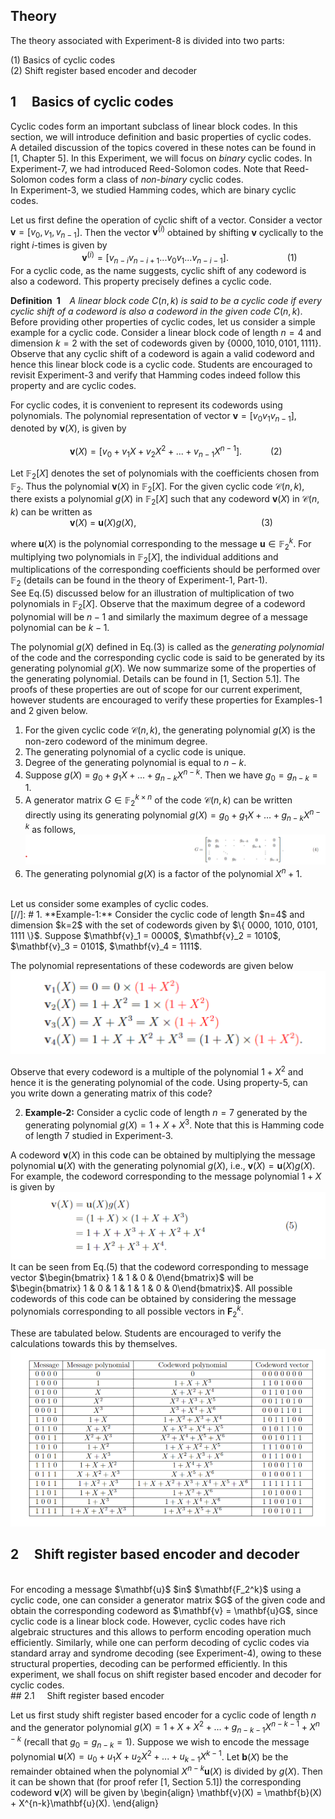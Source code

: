 ## Theory

The theory associated with Experiment-8 is divided into two parts:

(1) Basics of cyclic codes <br/>
(2) Shift register based encoder and decoder

## 1 &nbsp; &nbsp; Basics of cyclic codes

Cyclic codes form an important subclass of linear block codes. In this section, we will introduce definition and basic properties of cyclic codes. <br/> A detailed discussion of the topics covered in these notes can be found in [1, Chapter 5]. In this Experiment, we will focus on _binary_ cyclic codes. In Experiment-7, we had introduced Reed-Solomon codes. Note that Reed-Solomon codes form a class of _non-binary_ cyclic codes. <br/> In Experiment-3, we studied Hamming codes, which are binary cyclic codes.   

Let us first define the operation of cyclic shift of a vector. Consider a vector $\mathbf{v} = [v_0,   v_1, v_{n-1}]$. 
Then the vector $\mathbf{v}^{(i)}$ obtained by shifting $\mathbf{v}$ cyclically to the right $i$-times is given by <br/>
&nbsp; &nbsp; &nbsp; &nbsp; &nbsp; &nbsp; &nbsp; &nbsp; &nbsp; &nbsp;  &nbsp; &nbsp; &nbsp;&nbsp; &nbsp; $\mathbf{v}^{(i)} = [v_{n-i}  v_{n-i+1}  . . .  v_0   v_1  . . .  v_{n-i-1}]$. &ensp; &ensp;  &ensp; &ensp;&ensp; &ensp;&ensp; &ensp;&ensp;&ensp;(1) <br/>
For a cyclic code, as the name suggests,  cyclic shift of any codeword is also a codeword. This property precisely defines a cyclic code. 
 
 **Definition&ensp;1** &ensp; _A linear block code_ $C(n,k)$ _is said to be a cyclic code if every cyclic shift of a codeword is also a codeword in the given code_ $C(n,k)$. <br/>
Before providing other properties of cyclic codes, let us consider a simple example for a cyclic code. Consider a linear block code of length $n=4$ and dimension $k=2$ 
with the set of codewords given by $\{ 0000, 1010, 0101, 1111 \}$. Observe that any cyclic shift of a codeword is again a valid codeword and hence this linear block code is a cyclic code. Students are encouraged to revisit Experiment-3 and verify that Hamming codes indeed follow this property and are cyclic codes.

For cyclic codes, it is convenient to represent its codewords using polynomials. The polynomial representation of vector $\mathbf{v} = [v_0  v_1  v_{n-1} ]$, denoted by $\mathbf{v}(X)$, is given by <br/>  
&ensp;&ensp;&ensp;&ensp;&ensp;&ensp;&ensp;&ensp;&ensp;&ensp;&ensp;&ensp;&ensp; $\mathbf{v}(X) = [ v_0 + v_1X + v_2X^2 + ... + v_{n-1}X^{n-1}]$. &ensp;&ensp;&ensp;&ensp;&ensp;&ensp;(2)

Let $\mathbb{F}_2[X]$ denotes the set of polynomials with the coefficients chosen from $\mathbb{F}_2$. Thus the polynomial $\mathbf{v}(X)$ in $\mathbb{F}_2[X]$.
For the given cyclic code $\mathcal{C}(n,k)$, there exists a polynomial $g(X)$ in $\mathbb{F}_2[X]$ such that any codeword $\mathbf{v}(X)$ in $\mathcal{C}(n,k)$ can be written as <br/>
&ensp;&ensp;&ensp;&ensp;&ensp;&ensp;&ensp;&ensp;&ensp;&ensp;&ensp;&ensp;&ensp; $\mathbf{v}(X)$ $=$ $\mathbf{u}(X)g(X)$, &ensp;&ensp;&ensp;&ensp;&ensp;&ensp;&ensp;&ensp;&ensp;&ensp;&ensp;&ensp;&ensp;&ensp;&ensp;&ensp;&ensp;&ensp;&ensp;&ensp;&ensp;&ensp;&ensp;&ensp;&ensp;&ensp;&ensp;&ensp;(3)

where $\mathbf{u}(X)$ is the polynomial corresponding to the message $\mathbf{u} \in \mathbb{F}_2^k$. For multiplying two polynomials in $\mathbb{F}_2[X]$, the individual additions and multiplications of the corresponding coefficients should be performed over $\mathbb{F}_2$ (details can be found in the theory of Experiment-1, Part-1).
<br/> See Eq.(5) discussed below for an illustration of multiplication of two polynomials in $\mathbb{F}_2[X]$. Observe that the maximum degree of a codeword polynomial will be $n-1$ and similarly the maximum degree of a message polynomial can be $k-1$.

The polynomial $g(X)$ defined in Eq.(3) is called as the _generating polynomial_ of the code and the corresponding cyclic code is said to be generated by its generating polynomial $g(X)$. 
We now summarize some of the properties of the generating polynomial. Details can be found in [1, Section 5.1]. The proofs of these properties are out of scope for our current experiment, however students are encouraged to verify these properties for Examples-1 and 2 given below.

 1. For the given cyclic code $\mathcal{C}(n,k)$, the generating polynomial $g(X)$ is the non-zero codeword of the minimum degree.  
 2. The generating polynomial of a cyclic code is unique.
 3. Degree of the generating polynomial is equal to $n-k$.
 4. Suppose $g(X)$ = $g_0 + g_1X + ... + g_{n-k}X^{n-k}$. Then we have $g_0 = g_{n-k} = 1$.
 5. A generator matrix $G \in \mathbb{F}_2^{k \times n}$ of the code $\mathcal{C}(n,k)$ can be written directly using its generating polynomial $g(X) = g_0 + g_1X + \ldots + g_{n-k}X^{n-k}$ as follows,
 ![alt text](./images/exp8-fig1.png)
 6. The generating polynomial $g(X)$ is a factor of the polynomial $X^n+1$.
 <br/>
 Let us consider some examples of cyclic codes. 
<br/>
<a/>
[//]: # 
1. **Example-1:** Consider the cyclic code of length $n=4$ and dimension $k=2$  with the set of codewords given by $\{ 0000, 1010, 0101, 1111 \}$. Suppose 
$\mathbf{v}_1 = 0000$, $\mathbf{v}_2 = 1010$, $\mathbf{v}_3 = 0101$, $\mathbf{v}_4 = 1111$. 

The polynomial representations of these codewords are given below
<br/>
![alt text](./images/exp8-fig2.png)
<br/>

Observe that every codeword is a multiple of the polynomial ${1+X^2}$ and hence it is the generating polynomial of the code. Using property-5, can you write down a generating matrix of this code?

2. **Example-2:** Consider a cyclic code of length $n=7$ generated by the generating polynomial $g(X) = 1 +X +X^3$. Note that this is Hamming code of length $7$ studied in Experiment-3. 

A codeword $\mathbf{v}(X)$ in this code can be obtained by multiplying the message polynomial $\mathbf{u}(X)$ with the generating polynomial $g(X)$, i.e., $\mathbf{v}(X) = \mathbf{u}(X) g(X)$. For example, the codeword corresponding to the message polynomial $1+X$ is given by 
<br/>
![alt text](./images/exp8-fig3.png)
<br/>
It can be seen from Eq.(5) that the codeword corresponding to message vector $\begin{bmatrix} 1 & 1 & 0 & 0\end{bmatrix}$ will be $\begin{bmatrix} 1 & 0 & 1 & 1 & 1 & 0 & 0\end{bmatrix}$.
All possible codewords of this code can be obtained by considering the message polynomials corresponding to all possible vectors in $\mathbf{F}_2^k$.

These are tabulated below. Students are encouraged to verify the calculations towards this by themselves.
![alt text](./images/exp8-fig4.png)
## 2 &nbsp; &nbsp; Shift register based encoder and decoder
<br/>
For encoding a message $\mathbf{u}$ $in$ $\mathbf{F_2^k}$ using a cyclic code, one can consider a generator matrix $G$ of the given code and obtain the corresponding codeword as $\mathbf{v} = \mathbf{u}G$, since cyclic code is a linear block code. However, cyclic codes have rich algebraic structures and this allows to perform encoding operation much efficiently. Similarly, while one can perform decoding of cyclic codes via standard array and syndrome decoding (see Experiment-4), owing to these structural properties, decoding can be performed efficiently. In this experiment, we shall focus on shift register based encoder and decoder for cyclic codes. 
<br/>
## 2.1 &nbsp; &nbsp; Shift register based encoder

Let us first study shift register based encoder for a cyclic code of length $n$ and the generator polynomial $g(X) = 1+X+X^2+\ldots+g_{n-k-1}X^{n-k-1}+X^{n-k}$ (recall that $g_0=g_{n-k}=1$). Suppose we wish to encode the message polynomial $\mathbf{u}(X) = u_0+u_1X+u_2X^2+ ... +u_{k-1}X^{k-1}$. Let $\mathbf{b}(X)$ be the remainder obtained when the polynomial $X^{n-k}\mathbf{u}(X)$ is divided by $g(X)$. Then it can be shown that (for proof refer [1, Section 5.1]) the corresponding codeword $\mathbf{v}(X)$ will be given by \begin{align}
\mathbf{v}(X) = \mathbf{b}(X) + X^{n-k}\mathbf{u}(X).
\end{align}
